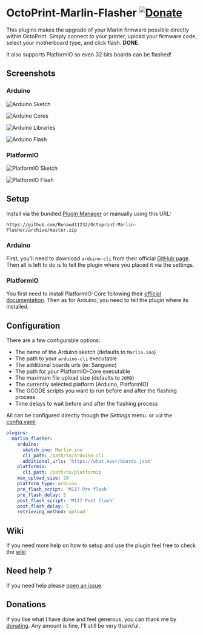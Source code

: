 # OctoPrint-Marlin-Flasher [![Donate](https://img.shields.io/badge/Donate-PayPal-green.svg)](https://www.paypal.com/cgi-bin/webscr?cmd=_s-xclick&hosted_button_id=UD54SHVYDV6NU&source=url)

This plugins makes the upgrade of your Marlin firmware possible directly within OctoPrint.
Simply connect to your printer, upload your firmware code, select your motherboard type, and click flash. **DONE**.

It also supports PlatformIO so even 32 bits boards can be flashed!

## Screenshots

### Arduino

![Arduino Sketch](.github/img/arduino_sketch.png)

![Arduino Cores](.github/img/arduino_cores.png)

![Arduino Libraries](.github/img/arduino_libraries.png)

![Arduino Flash](.github/img/arduino_flash.png)

### PlatformIO

![PlatformIO Sketch](.github/img/pio_project.png)

![PlatformIO Flash](.github/img/pio_flash.png)

## Setup

Install via the bundled [Plugin Manager](https://github.com/foosel/OctoPrint/wiki/Plugin:-Plugin-Manager)
or manually using this URL:

    https://github.com/Renaud11232/Octoprint-Marlin-Flasher/archive/master.zip

### Arduino

First, you'll need to download `arduino-cli` from their official [GitHub page](https://github.com/arduino/arduino-cli/releases). Then all is left to do is to tell the plugin where you placed it via the settings.

### PlatformIO

You first need to install PlatformIO-Core following their [official documentation](https://docs.platformio.org/en/latest/installation.html). Then as for Arduino, you need to tell the plugin where its installed.

## Configuration

There are a few configurable options:
* The name of the Arduino sketch (defaults to `Marlin.ino`)
* The path to your `arduino-cli` executable
* The additional boards urls (ie: Sanguino)
* The path for your PlatformIO-Core executable
* The maximum file upload size (defaults to `20MB`)
* The currently selected platform (Arduino, PlatformIO)
* The GCODE scripts you want to run before and after the flashing process
* Time delays to wait before and after the flashing process

All can be configured directly though the *Settings* menu. or via the [config.yaml](https://docs.octoprint.org/en/master/configuration/config_yaml.html)

```yaml
plugins:
  marlin_flasher:
    arduino:
      sketch_ino: Marlin.ino
      cli_path: /path/to/arduino-cli
      additional_urls: 'https://what.ever/boards.json'
    platformio:
      cli_path: /path/to/platformio
    max_upload_size: 20
    platform_type: arduino
    pre_flash_script: 'M117 Pre flash'
    pre_flash_delay: 5
    post_flash_script: 'M117 Post flash'
    post_flash_delay: 5
    retrieving_method: upload
```

## Wiki

If you need more help on how to setup and use the plugin feel free to check the [wiki](https://github.com/Renaud11232/OctoPrint-Marlin-Flasher/wiki)

## Need help ?

If you need help please [open an issue](https://github.com/Renaud11232/OctoPrint-Marlin-Flasher/issues/new).

## Donations

If you like what I have done and feel generous, you can thank me by [donating](https://www.paypal.com/cgi-bin/webscr?cmd=_s-xclick&hosted_button_id=UD54SHVYDV6NU&source=url). Any amount is fine, I'll still be very thankful.
